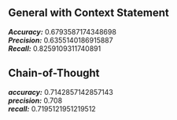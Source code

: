 ## General with Context Statement

***Accuracy:*** 0.6793587174348698  
***Precision:*** 0.6355140186915887  
***Recall:*** 0.8259109311740891

## Chain-of-Thought

***accuracy:*** 0.7142857142857143  
***precision:*** 0.708  
***recall:*** 0.7195121951219512  